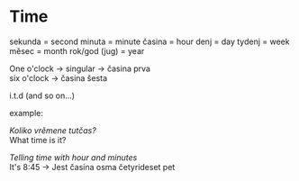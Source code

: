 # Time
sekunda = second
minuta = minute
časina = hour
denj = day
tydenj = week
měsec = month
rok/god (jug) = year

One o'clock -> singular -> časina prva  
six o'clock -> časina šesta

i.t.d (and so on...)

example:

_Koliko vrěmene tutčas?_  
What time is it?

_Telling time with hour and minutes_  
It's 8:45 -> Jest časina osma četyrideset pet
